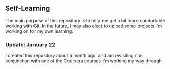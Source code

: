 ## Self-Learning

The main purpose of this repository is to help me get a bit more comfortable working with Git. In the future, I may also elect to upload some projects I'm working on for my own learning.

### Update: January 22

I created this repository about a month ago, and am revisiting it in conjunction with one of the Coursera courses I'm working my way through.
